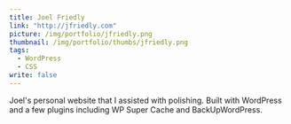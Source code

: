 ```yaml
---
title: Joel Friedly
link: "http://jfriedly.com"
picture: /img/portfolio/jfriedly.png
thumbnail: /img/portfolio/thumbs/jfriedly.png
tags: 
  - WordPress
  - CSS
write: false
---
```


Joel's personal website that I assisted with polishing. Built with WordPress and a few plugins including WP Super Cache and BackUpWordPress. 